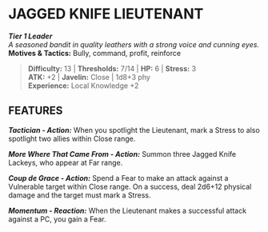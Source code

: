 ﻿---
tier: 1
type: Leader
difficulty: 13
hp: 6
stress: 3
---
# JAGGED KNIFE LIEUTENANT

***Tier 1 Leader***  
*A seasoned bandit in quality leathers with a strong voice and cunning eyes.*  
**Motives & Tactics:** Bully, command, profit, reinforce

> **Difficulty:** 13 | **Thresholds:** 7/14 | **HP:** 6 | **Stress:** 3  
> **ATK:** +2 | **Javelin:** Close | 1d8+3 phy  
> **Experience:** Local Knowledge +2

## FEATURES

***Tactician - Action:*** When you spotlight the Lieutenant, mark a Stress to also spotlight two allies within Close range.

***More Where That Came From - Action:*** Summon three Jagged Knife Lackeys, who appear at Far range.

***Coup de Grace - Action:*** Spend a Fear to make an attack against a Vulnerable target within Close range. On a success, deal 2d6+12 physical damage and the target must mark a Stress.

***Momentum - Reaction:*** When the Lieutenant makes a successful attack against a PC, you gain a Fear.
